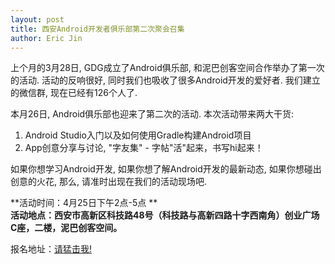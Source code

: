 ```yaml
---
layout: post
title: 西安Android开发者俱乐部第二次聚会召集
author: Eric Jin
---
```


上个月的3月28日, GDG成立了Android俱乐部, 和泥巴创客空间合作举办了第一次的活动. 活动的反响很好, 同时我们也吸收了很多Android开发的爱好者. 我们建立的微信群, 现在已经有126个人了.

本月26日, Android俱乐部也迎来了第二次的活动. 本次活动带来两大干货:

1. Android Studio入门以及如何使用Gradle构建Android项目
2. App创意分享与讨论, "字友集" - 字帖"活"起来，书写hi起来！

如果你想学习Android开发, 如果你想了解Android开发的最新动态, 如果你想碰出创意的火花, 那么, 请准时出现在我们的活动现场吧.

**活动时间：4月25日下午2点-5点 **  
**活动地点：西安市高新区科技路48号（科技路与高新四路十字西南角）创业广场C座，二楼，泥巴创客空间。**

报名地址：[请猛击我!](https://www.gdgdocs.org/forms/d/13nELzGvN0AYbxETdd9zjdP7phuMAGKo4To0t3HChk9s/viewform
)

